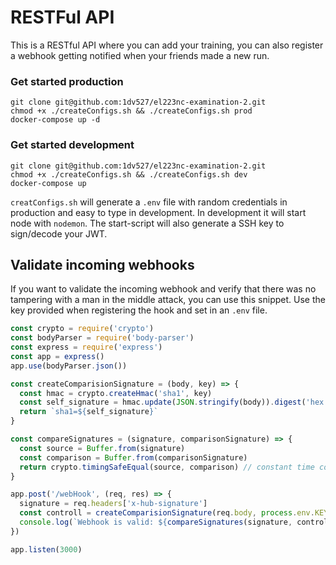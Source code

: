 # RESTFul API

This is a RESTful API where you can add your training, you can also register a webhook getting notified when your friends made a new run.

### Get started production
```console
git clone git@github.com:1dv527/el223nc-examination-2.git
chmod +x ./createConfigs.sh && ./createConfigs.sh prod
docker-compose up -d
```
  
### Get started development
```console
git clone git@github.com:1dv527/el223nc-examination-2.git
chmod +x ./createConfigs.sh && ./createConfigs.sh dev
docker-compose up
```

`creatConfigs.sh` will generate a `.env` file with random credentials in production and easy to type in development. In development it will start node with `nodemon`.
The start-script will also generate a SSH key to sign/decode your JWT.

## Validate incoming webhooks
If you want to validate the incoming webhook and verify that there was no tampering with a man in the middle attack, you can use this snippet. Use the key provided when registering the hook and set in an `.env` file.
```JavaScript
const crypto = require('crypto')
const bodyParser = require('body-parser')
const express = require('express')
const app = express()
app.use(bodyParser.json())

const createComparisionSignature = (body, key) => {
  const hmac = crypto.createHmac('sha1', key)
  const self_signature = hmac.update(JSON.stringify(body)).digest('hex')
  return `sha1=${self_signature}`
}

const compareSignatures = (signature, comparisonSignature) => {
  const source = Buffer.from(signature)
  const comparison = Buffer.from(comparisonSignature)
  return crypto.timingSafeEqual(source, comparison) // constant time comparison
}

app.post('/webHook', (req, res) => {
  signature = req.headers['x-hub-signature']
  const controll = createComparisionSignature(req.body, process.env.KEY)
  console.log(`Webhook is valid: ${compareSignatures(signature, controll)}`)
})

app.listen(3000)
```

